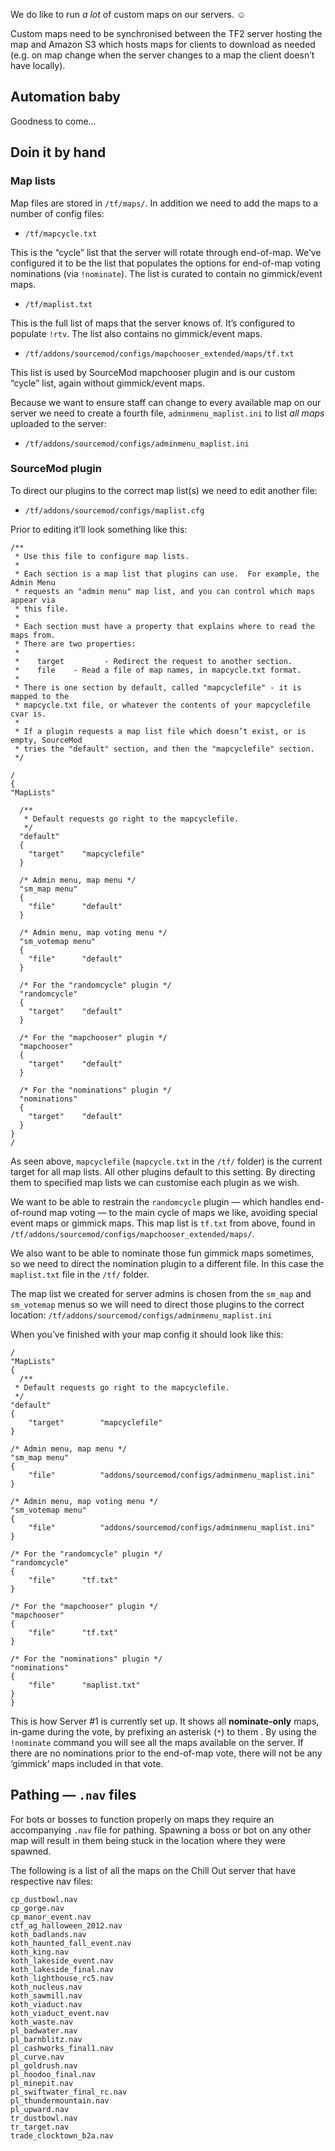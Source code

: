 We do like to run *a lot* of custom maps on our servers. ☺

Custom maps need to be synchronised between the TF2 server hosting the map and Amazon S3 which hosts maps for clients to download as needed (e.g. on map change when the server changes to a map the client doesn’t have locally).

## Automation baby

Goodness to come…

## Doin it by hand

### Map lists

Map files are stored in `/tf/maps/`. In addition we need to add the maps to a number of config files:

* `/tf/mapcycle.txt`

This is the “cycle” list that the server will rotate through end-of-map. We’ve configured it to be the list that populates the options for end-of-map voting nominations (via `!nominate`). The list is curated to contain no gimmick/event maps.

* `/tf/maplist.txt`

This is the full list of maps that the server knows of. It’s configured to populate `!rtv`. The list also contains no gimmick/event maps.

* `/tf/addons/sourcemod/configs/mapchooser_extended/maps/tf.txt`

This list is used by SourceMod mapchooser plugin and is our custom “cycle” list, again without gimmick/event maps.

Because we want to ensure staff can change to every available map on our server we need to create a fourth file, `adminmenu_maplist.ini` to list *all maps* uploaded to the server:

* `/tf/addons/sourcemod/configs/adminmenu_maplist.ini`

### SourceMod plugin

To direct our plugins to the correct map list(s) we need to edit another file:

- `/tf/addons/sourcemod/configs/maplist.cfg`

Prior to editing it’ll look something like this:

```
/**
 * Use this file to configure map lists.
 *
 * Each section is a map list that plugins can use.  For example, the Admin Menu
 * requests an "admin menu" map list, and you can control which maps appear via
 * this file.
 *
 * Each section must have a property that explains where to read the maps from.
 * There are two properties:
 *
 *    target         - Redirect the request to another section.
 *    file    - Read a file of map names, in mapcycle.txt format.
 *
 * There is one section by default, called "mapcyclefile" - it is mapped to the
 * mapcycle.txt file, or whatever the contents of your mapcyclefile cvar is.
 *
 * If a plugin requests a map list file which doesn’t exist, or is empty, SourceMod
 * tries the "default" section, and then the "mapcyclefile" section.
 */

/
{
"MapLists"

  /**
   * Default requests go right to the mapcyclefile.
   */
  "default"
  {
    "target"    "mapcyclefile"
  }

  /* Admin menu, map menu */
  "sm_map menu"
  {
    "file"      "default"
  }

  /* Admin menu, map voting menu */
  "sm_votemap menu"
  {
    "file"      "default"
  }

  /* For the "randomcycle" plugin */
  "randomcycle"
  {
    "target"    "default"
  }

  /* For the "mapchooser" plugin */
  "mapchooser"
  {
    "target"    "default"
  }

  /* For the "nominations" plugin */
  "nominations"
  {
    "target"    "default"
  }
}
/
```

As seen above, `mapcyclefile` (`mapcycle.txt` in the `/tf/` folder) is the current target for all map lists. All other plugins default to this setting. By directing them to specified map lists we can customise each plugin as we wish.

We want to be able to restrain the `randomcycle` plugin — which handles end-of-round map voting — to the main cycle of maps we like, avoiding special event maps or gimmick maps. This map list is `tf.txt` from above, found in `/tf/addons/sourcemod/configs/mapchooser_extended/maps/`.

We also want to be able to nominate those fun gimmick maps sometimes, so we need to direct the nomination plugin to a different file. In this case the `maplist.txt` file in the `/tf/` folder.

The map list we created for server admins is chosen from the `sm_map` and `sm_votemap` menus so we will need to direct those plugins to the correct location: `/tf/addons/sourcemod/configs/adminmenu_maplist.ini`

When you’ve finished with your map config it should look like this:

```
/
"MapLists"
{
  /**
 * Default requests go right to the mapcyclefile.
 */
"default"
{
    "target"        "mapcyclefile"
}

/* Admin menu, map menu */
"sm_map menu"
{
    "file"          "addons/sourcemod/configs/adminmenu_maplist.ini"
}

/* Admin menu, map voting menu */
"sm_votemap menu"
{
    "file"          "addons/sourcemod/configs/adminmenu_maplist.ini"
}

/* For the "randomcycle" plugin */
"randomcycle"
{
    "file"      "tf.txt"
}

/* For the "mapchooser" plugin */
"mapchooser"
{
    "file"      "tf.txt"
}

/* For the "nominations" plugin */
"nominations"
{
    "file"      "maplist.txt"
}
}
```

This is how Server #1 is currently set up. It shows all **nominate-only** maps, in-game during the vote, by prefixing an asterisk (`*`) to them . By using the `!nominate` command you will see all the maps available on the server. If there are no nominations prior to the end-of-map vote, there will not be any ‘gimmick’ maps included in that vote.

## Pathing — `.nav` files

For bots or bosses to function properly on maps they require an accompanying `.nav` file for pathing. Spawning a boss or bot on any other map will result in them being stuck in the location where they were spawned.

The following is a list of all the maps on the Chill Out server that have respective nav files:

```
cp_dustbowl.nav
cp_gorge.nav
cp_manor_event.nav
ctf_ag_halloween_2012.nav
koth_badlands.nav
koth_haunted_fall_event.nav
koth_king.nav
koth_lakeside_event.nav
koth_lakeside_final.nav
koth_lighthouse_rc5.nav
koth_nucleus.nav
koth_sawmill.nav
koth_viaduct.nav
koth_viaduct_event.nav
koth_waste.nav
pl_badwater.nav
pl_barnblitz.nav
pl_cashworks_final1.nav
pl_curve.nav
pl_goldrush.nav
pl_hoodoo_final.nav
pl_minepit.nav
pl_swiftwater_final_rc.nav
pl_thundermountain.nav
pl_upward.nav
tr_dustbowl.nav
tr_target.nav
trade_clocktown_b2a.nav
```